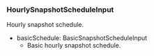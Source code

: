 ### HourlySnapshotScheduleInput
Hourly snapshot schedule.

- basicSchedule: BasicSnapshotScheduleInput
  - Basic hourly snapshot schedule.
